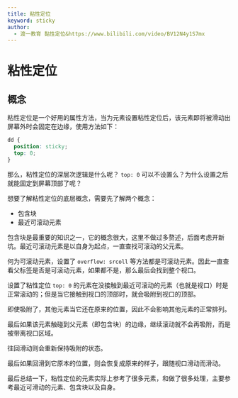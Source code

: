 ```yaml
---
title: 粘性定位
keyword: sticky
author:
  - 渡一教育 黏性定位&https://www.bilibili.com/video/BV12N4y1S7mx
---
```


# 粘性定位

## 概念

粘性定位是<word text="CSS" />一个好用的属性方法，当为元素设置粘性定位后，该元素即将被滑动出屏幕外时会固定在边缘，使用方法如下：

```css
dd {
  position: sticky;
  top: 0;
}
```

那么，粘性定位的深层次逻辑是什么呢？ `top: 0` 可以不设置么？为什么设置之后就能固定到屏幕顶部了呢？

想要了解粘性定位的底层概念，需要先了解两个概念：

- 包含块
- 最近可滚动元素

包含块是<word text="CSS" />最重要的知识之一，它的概念很大，这里不做过多赘述，后面考虑开新坑。最近可滚动元素是以自身为起点，一直查找可滚动的父元素。

何为可滚动元素，设置了 `overflow: srcoll` 等方法都是可滚动元素。因此一直查看父标签是否是可滚动元素，如果都不是，那么最后会找到整个视口。

设置了粘性定位 `top: 0` 的元素在没接触到最近可滚动的元素（也就是视口）时是正常滚动的；但是当它接触到视口的顶部时，就会吸附到视口的顶部。

即使吸附了，其他元素当它还在原来的位置，因此不会影响其他元素的正常排列。

最后如果该元素触碰到父元素（即包含块）的边缘，继续滚动就不会再吸附，而是被带离视口区域。

往回滑动则会重新保持吸附的状态。

最后如果回滑到它原本的位置，则会恢复成原来的样子，跟随视口滑动而滑动。

最后总结一下，粘性定位的元素实际上参考了很多元素，和做了很多处理，主要参考最近可滑动的元素、包含块以及自身。
